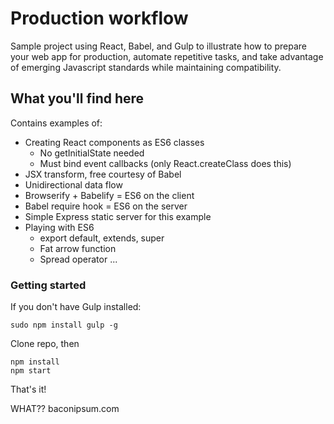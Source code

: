 # Production workflow
Sample project using React, Babel, and Gulp to illustrate how to prepare your web app for production, automate repetitive tasks, and take advantage of emerging Javascript standards while maintaining compatibility.

## What you'll find here
Contains examples of:
 - Creating React components as ES6 classes
   + No getInitialState needed
   + Must bind event callbacks (only React.createClass does this)
 - JSX transform, free courtesy of Babel
 - Unidirectional data flow
 - Browserify + Babelify = ES6 on the client
 - Babel require hook = ES6 on the server
 - Simple Express static server for this example
 - Playing with ES6
   + export default, extends, super
   + Fat arrow function
   + Spread operator ...


### Getting started
If you don't have Gulp installed:

    sudo npm install gulp -g

Clone repo, then

    npm install
    npm start
    
That's it!

WHAT??
baconipsum.com